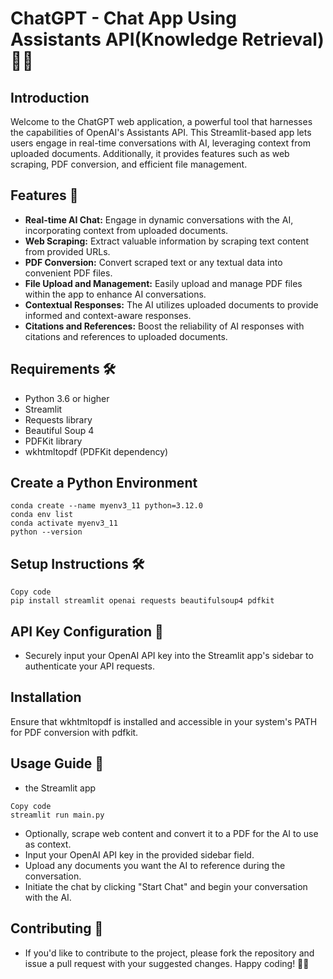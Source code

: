 
# ChatGPT - Chat App Using Assistants API(Knowledge Retrieval) 🤖💬

## Introduction
Welcome to the ChatGPT web application, a powerful tool that harnesses the capabilities of OpenAI's Assistants API. This Streamlit-based app lets users engage in real-time conversations with AI, leveraging context from uploaded documents. Additionally, it provides features such as web scraping, PDF conversion, and efficient file management.

## Features 🚀
* **Real-time AI Chat:** Engage in dynamic conversations with the AI, incorporating context from uploaded documents.
* **Web Scraping:** Extract valuable information by scraping text content from provided URLs.
* **PDF Conversion:** Convert scraped text or any textual data into convenient PDF files.
* **File Upload and Management:** Easily upload and manage PDF files within the app to enhance AI conversations.
* **Contextual Responses:** The AI utilizes uploaded documents to provide informed and context-aware responses.
* **Citations and References:** Boost the reliability of AI responses with citations and references to uploaded documents.

## Requirements 🛠️
* Python 3.6 or higher
* Streamlit
* Requests library
* Beautiful Soup 4
* PDFKit library
* wkhtmltopdf (PDFKit dependency)

## Create a Python Environment
```shell
conda create --name myenv3_11 python=3.12.0
conda env list
conda activate myenv3_11
python --version
```
## Setup Instructions 🛠️
```shell
Copy code
pip install streamlit openai requests beautifulsoup4 pdfkit
```
## API Key Configuration 🔑
* Securely input your OpenAI API key into the Streamlit app's sidebar to authenticate your API requests.

##  Installation
Ensure that wkhtmltopdf is installed and accessible in your system's PATH for PDF conversion with pdfkit.

## Usage Guide 📝
* the Streamlit app
```shell
Copy code
streamlit run main.py
```
* Optionally, scrape web content and convert it to a PDF for the AI to use as context.
* Input your OpenAI API key in the provided sidebar field.
* Upload any documents you want the AI to reference during the conversation.
* Initiate the chat by clicking "Start Chat" and begin your conversation with the AI.

## Contributing 🤝
* If you'd like to contribute to the project, please fork the repository and issue a pull request with your suggested changes. Happy coding! 🚀🎉


